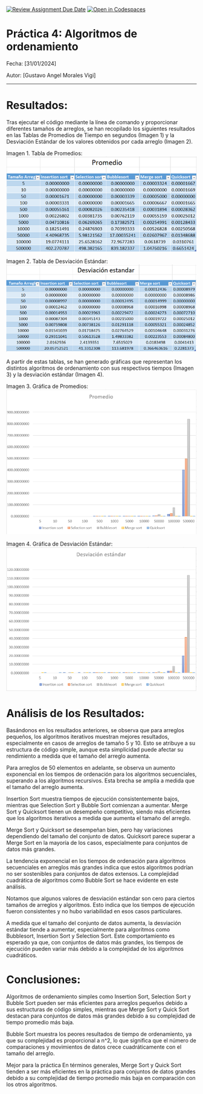 [![Review Assignment Due Date](https://classroom.github.com/assets/deadline-readme-button-24ddc0f5d75046c5622901739e7c5dd533143b0c8e959d652212380cedb1ea36.svg)](https://classroom.github.com/a/ke8zCzPd)
[![Open in Codespaces](https://classroom.github.com/assets/launch-codespace-7f7980b617ed060a017424585567c406b6ee15c891e84e1186181d67ecf80aa0.svg)](https://classroom.github.com/open-in-codespaces?assignment_repo_id=13608322)
# Práctica 4: Algoritmos de ordenamiento

Fecha: [31/01/2024]

Autor: [Gustavo Angel Morales Vigi]


---
# Resultados:
Tras ejecutar el código mediante la línea de comando y proporcionar diferentes tamaños de arreglos, se han recopilado los siguientes resultados en las Tablas de Promedios de Tiempo en segundos (Imagen 1) y la Desviación Estándar de los valores obtenidos por cada arreglo (Imagen 2).

Imagen 1. Tabla de Promedios:
![Alt text](image-4.png)

Imagen 2. Tabla de Desviación Estándar:
![Alt text](image-1.png)

A partir de estas tablas, se han generado gráficas que representan los distintos algoritmos de ordenamiento con sus respectivos tiempos (Imagen 3) y la desviación estándar (Imagen 4).

Imagen 3. Gráfica de Promedios:
![Alt text](image-6.png)

Imagen 4. Gráfica de Desviación Estándar:
![Alt text](image-7.png)

# Análisis de los Resultados:
Basándonos en los resultados anteriores, se observa que para arreglos pequeños, los algoritmos iterativos muestran mejores resultados, especialmente en casos de arreglos de tamaño 5 y 10. Esto se atribuye a su estructura de código simple, aunque esta simplicidad puede afectar su rendimiento a medida que el tamaño del arreglo aumenta.

Para arreglos de 50 elementos en adelante, se observa un aumento exponencial en los tiempos de ordenación para los algoritmos secuenciales, superando a los algoritmos recursivos. Esta brecha se amplía a medida que el tamaño del arreglo aumenta.

Insertion Sort muestra tiempos de ejecución consistentemente bajos, mientras que Selection Sort y Bubble Sort comienzan a aumentar. Merge Sort y Quicksort tienen un desempeño competitivo, siendo más eficientes que los algoritmos iterativos a medida que aumenta el tamaño del arreglo.

Merge Sort y Quicksort se desempeñan bien, pero hay variaciones dependiendo del tamaño del conjunto de datos. Quicksort parece superar a Merge Sort en la mayoría de los casos, especialmente para conjuntos de datos más grandes.

La tendencia exponencial en los tiempos de ordenación para algoritmos secuenciales en arreglos más grandes indica que estos algoritmos podrían no ser sostenibles para conjuntos de datos extensos. La complejidad cuadrática de algoritmos como Bubble Sort se hace evidente en este análisis.

Notamos que algunos valores de desviación estándar son cero para ciertos tamaños de arreglos y algoritmos. Esto indica que los tiempos de ejecución fueron consistentes y no hubo variabilidad en esos casos particulares.

A medida que el tamaño del conjunto de datos aumenta, la desviación estándar tiende a aumentar, especialmente para algoritmos como Bubblesort, Insertion Sort y Selection Sort. Este comportamiento es esperado ya que, con conjuntos de datos más grandes, los tiempos de ejecución pueden variar más debido a la complejidad de los algoritmos cuadráticos.

# Conclusiones:
Algoritmos de ordenamiento simples como Insertion Sort, Selection Sort y Bubble Sort pueden ser más eficientes para arreglos pequeños debido a sus estructuras de código simples, mientras que Merge Sort y Quick Sort destacan para conjuntos de datos más grandes debido a su complejidad de tiempo promedio más baja.

Bubble Sort muestra los peores resultados de tiempo de ordenamiento, ya que su complejidad es proporcional a n^2, lo que significa que el número de comparaciones y movimientos de datos crece cuadráticamente con el tamaño del arreglo.

Mejor para la práctica 
En términos generales, Merge Sort y Quick Sort tienden a ser más eficientes en la práctica para conjuntos de datos grandes debido a su complejidad de tiempo promedio más baja en comparación con los otros algoritmos.